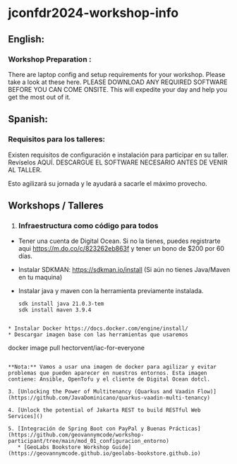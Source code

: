 # jconfdr2024-workshop-info

## English:

### Workshop Preparation :
There are laptop config and setup requirements for your workshop. Please take a look at these here. PLEASE DOWNLOAD ANY REQUIRED SOFTWARE  BEFORE YOU CAN COME ONSITE. 
This will expedite your day and help you get the most out of it.

## Spanish:

### Requisitos para los talleres:

Existen requisitos de configuración e instalación para participar en su taller. Revíselos AQUÍ. 
DESCARGUE EL SOFTWARE NECESARIO ANTES DE VENIR AL TALLER. 

Esto agilizará su jornada y le ayudará a sacarle el máximo provecho.

## Workshops / Talleres

1. ### Infraestructura como código para todos
   
* Tener una cuenta de Digital Ocean. Si no la tienes, puedes registrarte aqui https://m.do.co/c/823262eb863f y tener un bono de $200 por 60 días.

* Instalar SDKMAN: https://sdkman.io/install (Si aún no tienes Java/Maven en tu maquina)

* Instalar java y maven con la herramienta previamente instalada. 

  ```
  sdk install java 21.0.3-tem 
  sdk install maven 3.9.4
 ```

* Instalar Docker https://docs.docker.com/engine/install/ 
* Descargar imagen base con las herramientas que usaremos

```
docker image pull hectorvent/iac-for-everyone
```

**Nota:** Vamos a usar una imagen de docker para agilizar y evitar problemas que pueden aparecer en nuestros entornos. Esta imagen contiene: Ansible, OpenTofu y el cliente de Digital Ocean dotcl.

3. [Unlocking the Power of Multitenancy (Quarkus and Vaadin Flow)](https://github.com/JavaDominicano/quarkus-vaadin-multi-tenancy)

4. [Unlock the potential of Jakarta REST to build RESTful Web Services]()

5. [Integración de Spring Boot con PayPal y Buenas Prácticas](https://github.com/geovannymcode/workshop-participant/tree/main/mod_01_configuracion_entorno)
   * [GeoLabs Bookstore Workshop Guide](https://geovannymcode.github.io/geolabs-bookstore.github.io)
